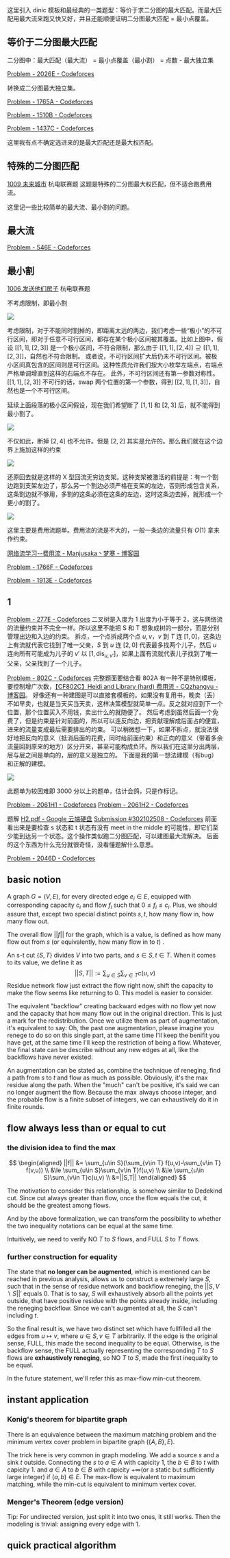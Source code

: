 这里引入 dinic 模板和最经典的一类题型：等价于求二分图的最大匹配。而最大匹配用最大流来跑又快又好，并且还能顺便证明二分图最大匹配 = 最小点覆盖。


## 等价于二分图最大匹配

二分图中：最大匹配（最大流） = 最小点覆盖（最小割） = 点数 - 最大独立集



[Problem - 2026E - Codeforces](https://codeforces.com/problemset/problem/2026/E)

转换成二分图最大独立集。



[Problem - 1765A - Codeforces](https://codeforces.com/problemset/problem/1765/A)

[Problem - 1510B - Codeforces](https://codeforces.com/problemset/problem/1510/B)

[Problem - 1437C - Codeforces](https://codeforces.com/problemset/problem/1437/C)

这里我有点不确定选进来的是最大匹配还是最大权匹配。

## 特殊的二分图匹配

[1009 未来城市](https://acm.hdu.edu.cn/contest/problem?cid=1156&pid=1009) 杭电联赛题
这题是特殊的二分图最大权匹配，但不适合跑费用流。

这里记一些比较简单的最大流、最小割的问题。

## 最大流

[Problem - 546E - Codeforces](https://codeforces.com/problemset/problem/546/E)
## 最小割

[1006 发送他们房子](https://acm.hdu.edu.cn/contest/problem?cid=1156&pid=1006) 杭电联赛题

不考虑限制，即最小割

<img src="https://raw.githubusercontent.com/gsjz/my-pic-bed/main/20250708162217345.png"/>

考虑限制，对于不能同时割掉的，即距离太远的两边，我们考虑一些“极小”的不可行区间，即对于任意不可行区间，都存在某个极小区间被其覆盖。比如上图中，假设 $[ [1,1],[2,3] ]$ 是一个极小区间，不符合限制，那么由于 $[ [1,1],[2,4] ] \supseteq [ [1,1],[2,3] ]$，自然也不符合限制。 或者说，不可行区间扩大后仍未不可行区间。被极小区间真包含的区间则是可行区间。这种性质允许我们按大小枚举左端点，右端点严格单调增直到这样的右端点不存在。
此外，不可行区间还有第一参数对称性。$[ [1,1],[2,3] ]$ 不可行的话，swap 两个位置的第一个参数，得到 $[ [2,1],[1,3] ]$，自然也是一个不可行区间。

延续上面段落的极小区间假设，现在我们希望断了 $[1,1]$ 和 $[2,3]$ 后，就不能得到最小割了。

<img src="https://raw.githubusercontent.com/gsjz/my-pic-bed/main/20250708162248734.png"/>

不仅如此，断掉 $[2,4]$ 也不允许。但是 $[2,2]$ 其实是允许的。那么我们就在这个边界上施加这样的约束

<img src="https://raw.githubusercontent.com/gsjz/my-pic-bed/main/20250708162309168.png"/>

还原回去就是这样的 X 型回流无穷边支架。这种支架被激活的前提是：有一个割边跑到支架左边了，那么另一个割边必须严格在支架的左边，否则形成包含关系，这条割边就不够用，多割的这条必须在这条的左边，这时这条边去掉，就形成一个更小的割了。

<img src="https://raw.githubusercontent.com/gsjz/my-pic-bed/main/20250708162336628.png"/>


这里主要是费用流题单。费用流的流是不大的，一般一条边的流量只有 $O(1)$ 拿来作约束。

[网络流学习--费用流 - Manjusaka丶梦寒 - 博客园](https://www.cnblogs.com/rmy020718/p/9548758.html)

[Problem - 1766F - Codeforces](https://codeforces.com/problemset/problem/1766/F)

[Problem - 1913E - Codeforces](https://codeforces.com/problemset/problem/1913/E)
## 1

[Problem - 277E - Codeforces](https://codeforces.com/problemset/problem/277/E)
二叉树是入度为 1 出度为小于等于 2，这与网络流的流量约束并不完全一样。所以这里不能把 S 和 T 想象成树的一部分，而是分别管理出边和入边的约束。
拆点，一个点拆成两个点 $u, v$，$v$ 到 $T$ 连 $[1,0]$，这条边上有流就代表它找到了唯一父亲，$S$ 到 $u$ 连 $[2,0]$ 代表最多找两个儿子，然后 $u$ 连向所有可能成为儿子的 $v'$ 以 $[1,\text{dis}_{u,v'}]$，如果上面有流就代表儿子找到了唯一父亲，父亲找到了一个儿子。

[Problem - 802C - Codeforces](https://codeforces.com/problemset/problem/802/C) 完整题面要结合看 802A
有一种不是特别模板，要控制增广次数，[【CF802C】Heidi and Library (hard) 费用流 - CQzhangyu - 博客园](https://www.cnblogs.com/CQzhangyu/p/8444981.html)。
好像还有一种建图是可以直接套模板的。如果没有复用书，晚卖（丢）不如早卖，也就是当天买当天卖，这样决策模型就简单一点。反之就对应到下一个位置，那个位置买入不用钱，卖出什么的就随便了。 然后考虑到虽然后面一个免费了，但是约束是针对前面的，所以可以连反向边，把贡献理解成后面占的便宜，进来的流量变成最后需要排出的约束。
可以稍微想一下，如果不拆点，就没法很好地把反向的意义（抵消后面的花费，同时给前面约束）和正向的意义（带着多余流量回到原来的地方）区分开来，甚至可能构成负环。所以我们在这里分出两层，层与层之间是单向的，层的意义是独立的。
下面是我的第一想法建模（有bug）和正解的建模。

<img src="https://raw.githubusercontent.com/gsjz/my-pic-bed/main/20250708162402780.png"/>


此题单为较困难即 3000 分以上的题单，估计会鸽，只是作标记。

[Problem - 2061H1 - Codeforces](https://codeforces.com/problemset/problem/2061/H1)
[Problem - 2061H2 - Codeforces](https://codeforces.com/problemset/problem/2061/H2)

题解 [H2.pdf - Google 云端硬盘](https://drive.google.com/file/d/1-NMKUs6uyWNztU_221VkGyLfQJ-CnBCt/view) [Submission #302102508 - Codeforces](https://codeforces.com/problemset/submission/2061/302102508) 
前面看出来是要检查 s 状态和 t 状态有没有 meet in the middle 的可能性，即它们至少能到达另一个状态。这个操作类似跑二分图匹配，可以建图最大流解决。
后面的这个东西为什么充分就很奇怪，没看懂题解什么意思。

[Problem - 2046D - Codeforces](https://codeforces.com/problemset/problem/2046/D)




## basic notion

A graph $G=(V,E)$, for every directed edge $e_i\in E$, equipped with corresponding capacity $c_i$ and flow $f_i$ such that $0\le f_i\le c_i$. Plus, we should assure that, except two special distinct points $s,t$, how many flow in, how many flow out.  

The overall flow $||f||$ for the graph, which is a value, is defined as how many flow out from $s$ (or equivalently, how many flow in to $t$) . 

An s-t cut $\{S,T\}$ divides $V$ into two parts, and $s\in S,t\in T$. When it comes to its value, we define it as
$$
||S,T||:=\sum_{u\in S}\sum_{v\in T} c(u,v)
$$
Residue network flow just extract the flow right now, shift the capacity to make the flow seems like returning to $0$. This model is easier to consider.

The equivalent "backflow" creating backward edges with no flow yet now and the capacity that how many flow out in the original direction. This is just a mark for the redistribution. Once we utilize them as part of augmentation, it's equivalent to say: Oh, the past one augmentation, please imagine you renege to do so on this single part, at the same time I'll keep the benifit you have get, at the same time I'll keep the restriction of being a flow. 
Whatever, the final state can be describe without any new edges at all, like the backflows have never existed.

An augmentation can be stated as, combine the technique of reneging, find a path from $s$ to $t$ and flow as much as possible. Obviously, it's the $\max$ residue along the path. When the "much" can't be positive, it's said we can no longer augment the flow. Because the $\max$ always choose integer, and the probable flow is a finite subset of integers, we can exhaustively do it in finite rounds.
## flow always less than or equal to cut

### the division idea to find the max

$$
\begin{aligned}
||f|| &= \sum_{u\in S}(\sum_{v\in T} f(u,v)-\sum_{v\in T} f(v,u)) \\
&\le \sum_{u\in S}\sum_{v\in T}f(u,v) \\
&\le \sum_{u\in S}\sum_{v\in T}c(u,v) \\
&=||S,T||
\end{aligned}
$$

The motivation to consider this relationship, is somehow similar to Dedekind cut. Since cut always greater than flow, once the flow equals the cut, it should be the greatest among flows. 

And by the above formalization, we can transform the possibility to whether the two inequality notations can be equal at the same time.

Intuitively, we need to verify NO $T$ to $S$ flows, and FULL $S$ to $T$ flows.

### further construction for equality

The state that **no longer can be augmented**, which is mentioned can be reached in previous analysis, allows us to construct a extremely large $S$, such that in the sense of residue network and backflow reneging, the $||S,V\backslash S||'$ equals $0$. That is to say, $S$ will exhaustively absorb all the points yet outside, that have positive residue with the points already inside, including the reneging backflow. Since we can't augmented at all, the $S$ can't including $t$. 

So the final result is, we have two distinct set which have fullfilled all the edges from $u\mapsto v$, where $u\in S,v\in T$ arbitrarily. 
If the edge is the original sense, FULL, this made the second inequality to be equal.
Otherwise, is the backflow sense, the FULL actually representing the corresponding $T$ to $S$ flows are **exhaustively reneging**, so NO $T$ to $S$, made the first inequality to be equal.

In the future statement, we'll refer this as max-flow min-cut theorem.
## instant application

### Konig's theorem for bipartite graph

There is an equivalence between the maximum matching problem and the minimum vertex cover problem in bipartite graph $(\{A,B\},E)$.

The trick here is very common in graph modeling. We add a source $s$ and a sink $t$ outside. Connecting the $s$ to $a\in A$ with capicity $1$, the $b\in B$ to $t$ with capicity $1$. and $a\in A$  to $b\in B$ with capicity $+\infty$(or a static but sufficiently large integer) if $(a,b)\in E$. The max-flow is equivalent to maximum matching, while the min-cut is equivalent to minimum vertex cover. 

### Menger's Theorem (edge version)

Tip: For undirected version, just split it into two ones, it still works. 
Then the modeling is trivial: assigning every edge with 1.

## quick practical algorithm






